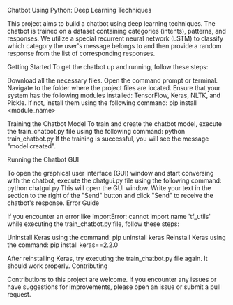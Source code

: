 Chatbot Using Python: Deep Learning Techniques

This project aims to build a chatbot using deep learning techniques. The chatbot is trained on a dataset containing categories (intents), patterns, and responses. We utilize a special recurrent neural network (LSTM) to classify which category the user's message belongs to and then provide a random response from the list of corresponding responses.

Getting Started
To get the chatbot up and running, follow these steps:

Download all the necessary files.
Open the command prompt or terminal.
Navigate to the folder where the project files are located.
Ensure that your system has the following modules installed: TensorFlow, Keras, NLTK, and Pickle. If not, install them using the following command: pip install <module_name>

Training the Chatbot Model
To train and create the chatbot model, execute the train_chatbot.py file using the following command:
python train_chatbot.py
If the training is successful, you will see the message "model created".

Running the Chatbot GUI

To open the graphical user interface (GUI) window and start conversing with the chatbot, execute the chatgui.py file using the following command:
python chatgui.py
This will open the GUI window. Write your text in the section to the right of the "Send" button and click "Send" to receive the chatbot's response.
Error Guide

If you encounter an error like ImportError: cannot import name 'tf_utils' while executing the train_chatbot.py file, follow these steps:

Uninstall Keras using the command: pip uninstall keras
Reinstall Keras using the command: pip install keras==2.2.0

After reinstalling Keras, try executing the train_chatbot.py file again. It should work properly.
Contributing

Contributions to this project are welcome. If you encounter any issues or have suggestions for improvements, please open an issue or submit a pull request.